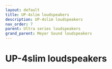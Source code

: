 ```yaml
---
layout: default
title: UP-4slim loudspeakers
description: UP-4slim loudspeakers
nav_order: 7
parent: Ultra series loudspeakers
grand_parent: Meyer Sound loudspeakers
---
```


# UP-4slim loudspeakers